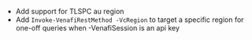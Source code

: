 - Add support for TLSPC au region
- Add `Invoke-VenafiRestMethod -VcRegion` to target a specific region for one-off queries when -VenafiSession is an api key